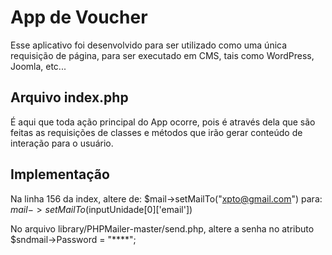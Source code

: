 # App de Voucher

Esse aplicativo foi desenvolvido para ser utilizado como uma única requisição de página, para ser executado em CMS, tais como WordPress, Joomla, etc...

## Arquivo index.php
É aqui que toda ação principal do App ocorre, pois é através dela que são feitas as requisições de classes e métodos que irão gerar conteúdo de interação para o usuário.

## Implementação
Na linha 156 da index, altere de: $mail->setMailTo("xpto@gmail.com")
para: $mail->setMailTo($inputUnidade[0]['email'])

No arquivo library/PHPMailer-master/send.php, altere a senha no atributo $sndmail->Password = "****";
